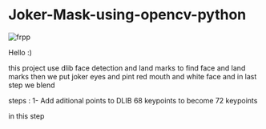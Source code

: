 # Joker-Mask-using-opencv-python

![frpp](https://user-images.githubusercontent.com/39093306/107840527-1e9fcb00-6dbc-11eb-834a-8bb85e772289.jpg)

Hello :)

this project use dlib face detection and land marks to find face and land marks then we put 
joker eyes and pint red mouth and white face and in last step we blend

steps :
1- Add aditional points to DLIB 68 keypoints to become 72 keypoints 

in this step 
